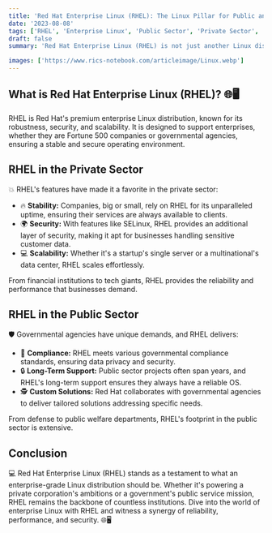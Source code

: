 ```yaml
---
title: 'Red Hat Enterprise Linux (RHEL): The Linux Pillar for Public and Private Enterprises 🌐🖥️'
date: '2023-08-08'
tags: ['RHEL', 'Enterprise Linux', 'Public Sector', 'Private Sector', 'devops']
draft: false
summary: 'Red Hat Enterprise Linux (RHEL) is not just another Linux distribution. Its an enterprise-grade solution that powers both public and private sectors. Dive into RHELs versatile applications across sectors.'

images: ['https://www.rics-notebook.com/articleimage/Linux.webp']
---
```


## What is Red Hat Enterprise Linux (RHEL)? 🌐🖥️

RHEL is Red Hat's premium enterprise Linux distribution, known for its robustness, security, and scalability. It is designed to support enterprises, whether they are Fortune 500 companies or governmental agencies, ensuring a stable and secure operating environment.

## RHEL in the Private Sector

💥 RHEL's features have made it a favorite in the private sector:

- 🔥 **Stability:** Companies, big or small, rely on RHEL for its unparalleled uptime, ensuring their services are always available to clients.
- 🌍 **Security:** With features like SELinux, RHEL provides an additional layer of security, making it apt for businesses handling sensitive customer data.
- 💻 **Scalability:** Whether it's a startup's single server or a multinational's data center, RHEL scales effortlessly.

From financial institutions to tech giants, RHEL provides the reliability and performance that businesses demand.

## RHEL in the Public Sector

🛡️ Governmental agencies have unique demands, and RHEL delivers:

- 🔄 **Compliance:** RHEL meets various governmental compliance standards, ensuring data privacy and security.
- 🔒 **Long-Term Support:** Public sector projects often span years, and RHEL's long-term support ensures they always have a reliable OS.
- 🕵️ **Custom Solutions:** Red Hat collaborates with governmental agencies to deliver tailored solutions addressing specific needs.

From defense to public welfare departments, RHEL's footprint in the public sector is extensive.

## Conclusion

💻 Red Hat Enterprise Linux (RHEL) stands as a testament to what an enterprise-grade Linux distribution should be. Whether it's powering a private corporation's ambitions or a government's public service mission, RHEL remains the backbone of countless institutions. Dive into the world of enterprise Linux with RHEL and witness a synergy of reliability, performance, and security. 🌐🖥️
